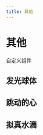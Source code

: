 ```yaml
---
title: 其他
---
```

<script setup>
import ReflectiveSpheres from './001/001.vue'
import BeatingHeart from './002/002.vue'
import EmulationDrop from './003/003.vue'
</script>

# 其他
自定义组件  

## 发光球体
<ReflectiveSpheres/>

<!--@include: /001/001.md-->

## 跳动的心
<BeatingHeart/>

<!--@include: /002/002.md-->

## 拟真水滴
<EmulationDrop/>

<!--@include: /003/003.md-->
